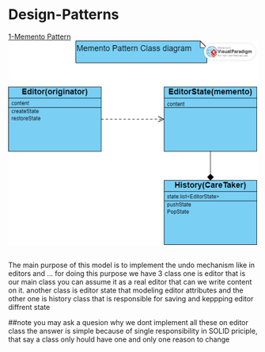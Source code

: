 # Design-Patterns

<a href="#memento">1-Memento Pattern </a>
<img src="files/memnto.png">

##
The main purpose of this model is to implement the undo mechanism like in editors and ...
for doing this purpose we have 3 class one is editor that is our main class you can assume it as a real editor 
that can we write content on it.
another class is editor state that modeling editor attributes and the other one is history class that is responsible for saving and keppping editor diffrent state

##note
you may ask a quesion why we dont implement all these on editor class the answer is simple because of single responsibility in SOLID priciple, that say a class only hould have one and only one reason to change 



